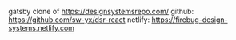 gatsby clone of https://designsystemsrepo.com/
github: https://github.com/sw-yx/dsr-react
netlify: https://firebug-design-systems.netlify.com
